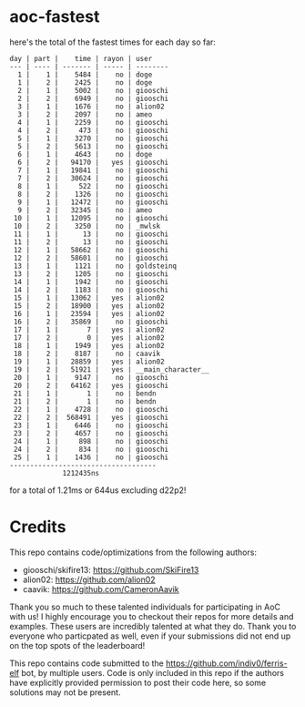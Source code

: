 # aoc-fastest

here's the total of the fastest times for each day so far:
```
day | part |    time | rayon | user
--- | ---- | ------- | ----- | --------
  1 |    1 |    5484 |    no | doge
  1 |    2 |    2425 |    no | doge
  2 |    1 |    5002 |    no | giooschi
  2 |    2 |    6949 |    no | giooschi
  3 |    1 |    1676 |    no | alion02
  3 |    2 |    2097 |    no | ameo
  4 |    1 |    2259 |    no | giooschi
  4 |    2 |     473 |    no | giooschi
  5 |    1 |    3270 |    no | giooschi
  5 |    2 |    5613 |    no | giooschi
  6 |    1 |    4643 |    no | doge
  6 |    2 |   94170 |   yes | giooschi
  7 |    1 |   19841 |    no | giooschi
  7 |    2 |   30624 |    no | giooschi
  8 |    1 |     522 |    no | giooschi
  8 |    2 |    1326 |    no | giooschi
  9 |    1 |   12472 |    no | giooschi
  9 |    2 |   32345 |    no | ameo
 10 |    1 |   12095 |    no | giooschi
 10 |    2 |    3250 |    no | _mwlsk
 11 |    1 |      13 |    no | giooschi
 11 |    2 |      13 |    no | giooschi
 12 |    1 |   58662 |    no | giooschi
 12 |    2 |   58601 |    no | giooschi
 13 |    1 |    1121 |    no | goldsteinq
 13 |    2 |    1205 |    no | giooschi
 14 |    1 |    1942 |    no | giooschi
 14 |    2 |    1183 |    no | giooschi
 15 |    1 |   13062 |   yes | alion02
 15 |    2 |   18900 |   yes | alion02
 16 |    1 |   23594 |   yes | alion02
 16 |    2 |   35869 |    no | giooschi
 17 |    1 |       7 |   yes | alion02
 17 |    2 |       0 |   yes | alion02
 18 |    1 |    1949 |   yes | alion02
 18 |    2 |    8187 |    no | caavik
 19 |    1 |   28859 |   yes | alion02
 19 |    2 |   51921 |   yes | __main_character__
 20 |    1 |    9147 |    no | giooschi
 20 |    2 |   64162 |   yes | giooschi
 21 |    1 |       1 |    no | bendn
 21 |    2 |       1 |    no | bendn
 22 |    1 |    4728 |    no | giooschi
 22 |    2 |  568491 |   yes | giooschi
 23 |    1 |    6446 |    no | giooschi
 23 |    2 |    4657 |    no | giooschi
 24 |    1 |     898 |    no | giooschi
 24 |    2 |     834 |    no | giooschi
 25 |    1 |    1436 |    no | giooschi
------------------------------------
             1212435ns
```
for a total of 1.21ms or 644us excluding d22p2!

# Credits

This repo contains code/optimizations from the following authors:

- giooschi/skifire13: https://github.com/SkiFire13
- alion02: https://github.com/alion02
- caavik: https://github.com/CameronAavik

Thank you so much to these talented individuals for participating in AoC with us!
I highly encourage you to checkout their repos for more details and examples.
These users are incredibly talented at what they do.
Thank you to everyone who particpated as well, even if your submissions did not end up on the top spots of the leaderboard!

This repo contains code submitted to the https://github.com/indiv0/ferris-elf bot, by multiple users.
Code is only included in this repo if the authors have explicitly provided permission to post their code here, so some solutions may not be present.
